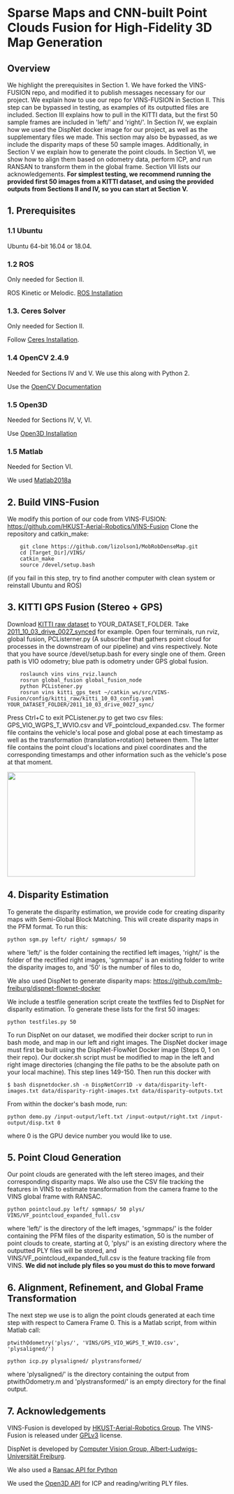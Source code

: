 # Sparse Maps and CNN-built Point Clouds Fusion for High-Fidelity 3D Map Generation

## Overview
We highlight the prerequisites in Section 1. We have forked the VINS-FUSION repo, and modified it to publish messages necessary for our project. We explain how to use our repo for VINS-FUSION in Section II. This step can be bypassed in testing, as examples of its outputted files are included. Section III explains how to pull in the KITTI data, but the first 50 sample frames are included in 'left/' and 'right/'. In Section IV, we explain how we used the DispNet docker image for our project, as well as the supplementary files we made. This section may also be bypassed, as we include the disparity maps of these 50 sample images. Additionally, in Section V we explain how to generate the point clouds. In Section VI, we show how to align them based on odometry data, perform ICP, and run RANSAN to transform them in the global frame. Section VII lists our acknowledgements. **For simplest testing, we recommend running the provided first 50 images from a KITTI dataset, and using the provided outputs from Sections II and IV, so you can start at Section V.** 

## 1. Prerequisites 

### 1.1 **Ubuntu** 
Ubuntu 64-bit 16.04 or 18.04.


### 1.2 **ROS**
Only needed for Section II. 

ROS Kinetic or Melodic. [ROS Installation](http://wiki.ros.org/ROS/Installation)

### 1.3. **Ceres Solver**
Only needed for Section II. 

Follow [Ceres Installation](http://ceres-solver.org/installation.html).

### 1.4 **OpenCV 2.4.9**
Needed for Sections IV and V. We use this along with Python 2. 

Use the [OpenCV Documentation](https://pypi.org/project/opencv-python/)


### 1.5 **Open3D**
Needed for Sections IV, V, VI. 

Use [Open3D Installation](http://www.open3d.org/docs/getting_started.html)

### 1.5 **Matlab**
Needed for Section VI. 

We used [Matlab2018a](https://www.mathworks.com/downloads/)


## 2. Build VINS-Fusion
We modify this portion of our code from VINS-FUSION: https://github.com/HKUST-Aerial-Robotics/VINS-Fusion 
Clone the repository and catkin_make:
```
    git clone https://github.com/lizolson1/MobRobDenseMap.git
    cd [Target_Dir]/VINS/
    catkin_make
    source /devel/setup.bash
```
(if you fail in this step, try to find another computer with clean system or reinstall Ubuntu and ROS)

## 3. KITTI GPS Fusion (Stereo + GPS)

Download [KITTI raw dataset](http://www.cvlibs.net/datasets/kitti/raw_data.php) to YOUR_DATASET_FOLDER. Take [2011_10_03_drive_0027_synced](https://s3.eu-central-1.amazonaws.com/avg-kitti/raw_data/2011_10_03_drive_0027/2011_10_03_drive_0027_sync.zip) for example.
Open four terminals, run rviz, global fusion, PCListerner.py (A subscriber that gathers point cloud for processes in the downstream of our pipeline) and vins respectively. Note that you have source /devel/setup.bash for every single one of them.
Green path is VIO odometry; blue path is odometry under GPS global fusion.
```
    roslaunch vins vins_rviz.launch
    rosrun global_fusion global_fusion_node
    python PCListener.py
    rosrun vins kitti_gps_test ~/catkin_ws/src/VINS-Fusion/config/kitti_raw/kitti_10_03_config.yaml YOUR_DATASET_FOLDER/2011_10_03_drive_0027_sync/ 
```
Press Ctrl+C to exit PCListener.py to get two csv files: GPS_VIO_WGPS_T_WVIO.csv and VF_pointcloud_expanded.csv. The former file contains the vehicle's local pose and global pose at each timestamp as well as the transformation (translation+rotation) between them. The latter file contains the point cloud's locations and pixel coordinates and the corresponding timestamps and other information such as the vehicle's pose at that moment.

<img src="https://github.com/HKUST-Aerial-Robotics/VINS-Fusion/blob/master/support_files/image/kitti.gif" width = 430 height = 240 />

## 4. Disparity Estimation
To generate the disparity estimation, we provide code for creating disparity maps with Semi-Global Block Matching. This will create disparity maps in the PFM format. To run this: 
```
python sgm.py left/ right/ sgmmaps/ 50
```
where 'left/' is the folder containing the rectified left images, 'right/' is the folder of the rectified right images, 'sgmmaps/' is an existing folder to write the disparity images to, and '50' is the number of files to do, 

We also used DispNet to generate disparity maps: https://github.com/lmb-freiburg/dispnet-flownet-docker

We include a testfile generation script create the textfiles fed to DispNet for disparity estimation. To generate these lists for the first 50 images: 
```
python testfiles.py 50
```
To run DispNet on our dataset, we modified their docker script to run in bash mode, and map in our left and right images. The DispNet docker image must first be built using the DispNet-FlowNet Docker image (Steps 0, 1 on their repo). Our docker.sh script must be modified to map in the left and right image directories (changing the file paths to be the absolute path on your local machine). This step lines 149-150. Then run this docker with 
```
$ bash dispnetdocker.sh -n DispNetCorr1D -v data/disparity-left-images.txt data/disparity-right-images.txt data/disparity-outputs.txt
```

From within the docker's bash mode, run: 
```
python demo.py /input-output/left.txt /input-output/right.txt /input-output/disp.txt 0
```
where 0 is the GPU device number you would like to use. 

## 5. Point Cloud Generation
Our point clouds are generated with the left stereo images, and their corresponding disparity maps. We also use the CSV file tracking the features in VINS to estimate transformation from the camera frame to the VINS global frame with RANSAC. 
```
python pointcloud.py left/ sgmmaps/ 50 plys/ VINS/VF_pointcloud_expanded_full.csv
```
where 'left/' is the directory of the left images, 'sgmmaps/' is the folder containing the PFM files of the disparity estimation, 50 is the number of point clouds to create, starting at 0, 'plys/' is an existing directory where the outputted PLY files will be stored, and VINS/VF_pointcloud_expanded_full.csv is the feature tracking file from VINS. **We did not include ply files so you must do this to move forward**

## 6. Alignment, Refinement, and Global Frame Transformation
The next step we use is to align the point clouds generated at each time step with respect to Camera Frame 0. This is a Matlab script, from within Matlab call: 


```
ptwithOdometry('plys/', 'VINS/GPS_VIO_WGPS_T_WVIO.csv', 'plysaligned/')
```

```
python icp.py plysaligned/ plystransformed/
```
where 'plysaligned/' is the directory containing the output from ptwithOdometry.m and 'plystransformed/' is an empty directory for the final output. 
## 7. Acknowledgements
VINS-Fusion is developed by [HKUST-Aerial-Robotics Group](https://github.com/HKUST-Aerial-Robotics/VINS-Fusion). The VINS-Fusion is released under [GPLv3](http://www.gnu.org/licenses/) license.

DispNet is developed by [Computer Vision Group, Albert-Ludwigs-Universität Freiburg](https://github.com/lmb-freiburg/dispnet-flownet-docker).

We also used a [Ransac API for Python](https://github.com/falcondai/py-ransac)

We used the [Open3D API](https://pypi.org/project/open3d-python/) for ICP and reading/writing PLY files. 
